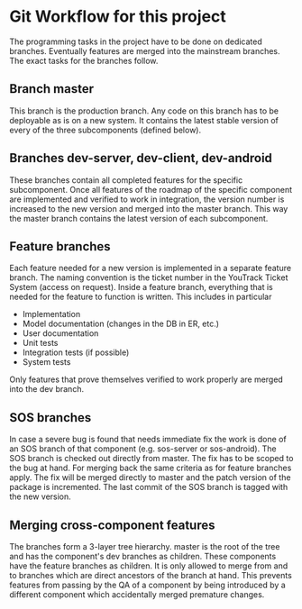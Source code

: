 # Git Workflow for this project

The programming tasks in the project have to be done on dedicated branches.
Eventually features are merged into the mainstream branches. The exact tasks for
the branches follow.

## Branch master
This branch is the production branch. Any code on this branch has to be
deployable as is on a new system. It contains the latest stable version of every
of the three subcomponents (defined below).

## Branches dev-server, dev-client, dev-android
These branches contain all completed features for the specific subcomponent.
Once all features of the roadmap of the specific component are implemented and
verified to work in integration, the version number is increased to the new
version and merged into the master branch. This way the master branch contains
the latest version of each subcomponent.

## Feature branches
Each feature needed for a new version is implemented in a separate feature
branch. The naming convention is the ticket number in the YouTrack Ticket
System (access on request).
Inside a feature branch, everything that is needed for the feature to function
is written. This includes in particular

* Implementation
* Model documentation (changes in the DB in ER, etc.)
* User documentation
* Unit tests
* Integration tests (if possible)
* System tests

Only features that prove themselves verified to work properly are merged into
the dev branch.

## SOS branches
In case a severe bug is found that needs immediate fix the work is done of an
SOS branch of that component (e.g. sos-server or sos-android). The SOS branch
is checked out directly from master.
The fix has to be scoped to the bug at hand. For merging back the same criteria
as for feature branches apply. The fix will be merged directly to master and
the patch version of the package is incremented. The last commit of the SOS
branch is tagged with the new version.

## Merging cross-component features
The branches form a 3-layer tree hierarchy. master is the root of the tree and
has the component's dev branches as children. These components have the feature
branches as children.
It is only allowed to merge from and to branches which are direct ancestors of
the branch at hand. This prevents features from passing by the QA of a component
by being introduced by a different component which accidentally merged premature
changes.
